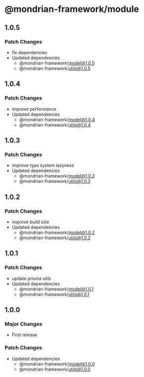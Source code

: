 # @mondrian-framework/module

## 1.0.5

### Patch Changes

- fix dependencies
- Updated dependencies
  - @mondrian-framework/model@1.0.5
  - @mondrian-framework/utils@1.0.5

## 1.0.4

### Patch Changes

- Improve performance
- Updated dependencies
  - @mondrian-framework/model@1.0.4
  - @mondrian-framework/utils@1.0.4

## 1.0.3

### Patch Changes

- improve type system lazyness
- Updated dependencies
  - @mondrian-framework/model@1.0.3
  - @mondrian-framework/utils@1.0.3

## 1.0.2

### Patch Changes

- improve build size
- Updated dependencies
  - @mondrian-framework/model@1.0.2
  - @mondrian-framework/utils@1.0.2

## 1.0.1

### Patch Changes

- update prisma utils
- Updated dependencies
  - @mondrian-framework/model@1.0.1
  - @mondrian-framework/utils@1.0.1

## 1.0.0

### Major Changes

- First release

### Patch Changes

- Updated dependencies
  - @mondrian-framework/model@1.0.0
  - @mondrian-framework/utils@1.0.0
